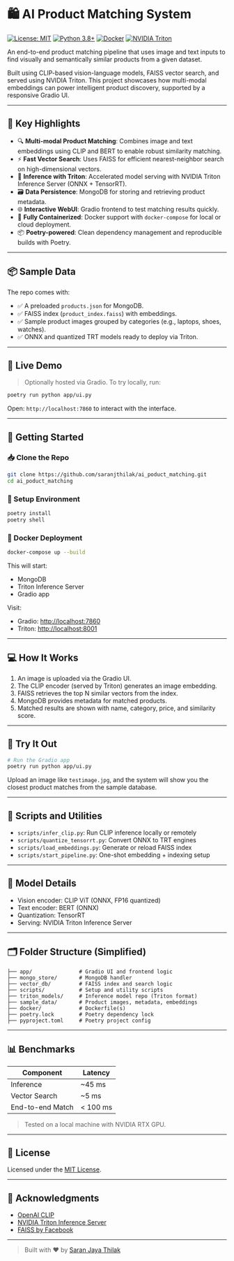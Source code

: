 
# 🛍️ AI Product Matching System

[![License: MIT](https://img.shields.io/badge/License-MIT-yellow.svg)](https://opensource.org/licenses/MIT)
[![Python 3.8+](https://img.shields.io/badge/python-3.8+-blue.svg)](https://www.python.org/downloads/)
[![Docker](https://img.shields.io/badge/Docker-supported-blue.svg)](https://www.docker.com/)
[![NVIDIA Triton](https://img.shields.io/badge/NVIDIA-Triton-green.svg)](https://developer.nvidia.com/nvidia-triton-inference-server)

An end-to-end product matching pipeline that uses image and text inputs to find visually and semantically similar products from a given dataset.

Built using CLIP-based vision-language models, FAISS vector search, and served using NVIDIA Triton. This project showcases how multi-modal embeddings can power intelligent product discovery, supported by a responsive Gradio UI.

---

## 🎯 Key Highlights

- 🔍 **Multi-modal Product Matching**: Combines image and text embeddings using CLIP and BERT to enable robust similarity matching.
- ⚡ **Fast Vector Search**: Uses FAISS for efficient nearest-neighbor search on high-dimensional vectors.
- 🧠 **Inference with Triton**: Accelerated model serving with NVIDIA Triton Inference Server (ONNX + TensorRT).
- 🗃️ **Data Persistence**: MongoDB for storing and retrieving product metadata.
- 🌐 **Interactive WebUI**: Gradio frontend to test matching results quickly.
- 🐳 **Fully Containerized**: Docker support with `docker-compose` for local or cloud deployment.
- 📦 **Poetry-powered**: Clean dependency management and reproducible builds with Poetry.

---

## 📦 Sample Data

The repo comes with:

- ✅ A preloaded `products.json` for MongoDB.
- ✅ FAISS index (`product_index.faiss`) with embeddings.
- ✅ Sample product images grouped by categories (e.g., laptops, shoes, watches).
- ✅ ONNX and quantized TRT models ready to deploy via Triton.

---

## 🔗 Live Demo

> Optionally hosted via Gradio.
> To try locally, run:
```bash
poetry run python app/ui.py
```
Open: `http://localhost:7860` to interact with the interface.

---

## 🏁 Getting Started

### 📥 Clone the Repo
```bash
git clone https://github.com/saranjthilak/ai_poduct_matching.git
cd ai_poduct_matching
```

### 🐍 Setup Environment
```bash
poetry install
poetry shell
```

### 🐳 Docker Deployment
```bash
docker-compose up --build
```

This will start:
- MongoDB
- Triton Inference Server
- Gradio app

Visit:
- Gradio: [http://localhost:7860](http://localhost:7860)
- Triton: [http://localhost:8001](http://localhost:8001)

---

## 💻 How It Works

1. An image is uploaded via the Gradio UI.
2. The CLIP encoder (served by Triton) generates an image embedding.
3. FAISS retrieves the top N similar vectors from the index.
4. MongoDB provides metadata for matched products.
5. Matched results are shown with name, category, price, and similarity score.

---

## 🧪 Try It Out

```bash
# Run the Gradio app
poetry run python app/ui.py
```

Upload an image like `testimage.jpg`, and the system will show you the closest product matches from the sample database.

---

## 🧰 Scripts and Utilities

- `scripts/infer_clip.py`: Run CLIP inference locally or remotely
- `scripts/quantize_tensorrt.py`: Convert ONNX to TRT engines
- `scripts/load_embeddings.py`: Generate or reload FAISS index
- `scripts/start_pipeline.py`: One-shot embedding + indexing setup

---

## 🧠 Model Details

- Vision encoder: CLIP ViT (ONNX, FP16 quantized)
- Text encoder: BERT (ONNX)
- Quantization: TensorRT
- Serving: NVIDIA Triton Inference Server

---

## 🗂️ Folder Structure (Simplified)

```
├── app/               # Gradio UI and frontend logic
├── mongo_store/       # MongoDB handler
├── vector_db/         # FAISS index and search logic
├── scripts/           # Setup and utility scripts
├── triton_models/     # Inference model repo (Triton format)
├── sample_data/       # Product images, metadata, embeddings
├── docker/            # Dockerfile(s)
├── poetry.lock        # Poetry dependency lock
├── pyproject.toml     # Poetry project config
```

---

## 📊 Benchmarks

| Component       | Latency     |
|----------------|-------------|
| Inference       | ~45 ms      |
| Vector Search   | ~5 ms       |
| End-to-end Match| < 100 ms    |

> Tested on a local machine with NVIDIA RTX GPU.

---

## 📄 License

Licensed under the [MIT License](LICENSE).

---

## 🙌 Acknowledgments

- [OpenAI CLIP](https://github.com/openai/CLIP)
- [NVIDIA Triton Inference Server](https://github.com/triton-inference-server/server)
- [FAISS by Facebook](https://github.com/facebookresearch/faiss)

---

> Built with ❤️ by [Saran Jaya Thilak](https://github.com/saranjthilak)
